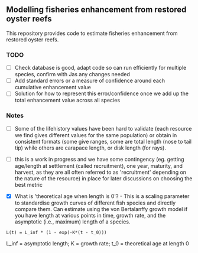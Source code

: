 ## Modelling fisheries enhancement from restored oyster reefs

This repository provides code to estimate fisheries enhancement from restored oyster reefs.

### TODO

- [ ] Check database is good, adapt code so can run efficiently for multiple species, confirm with Jas any changes needed
- [ ] Add standard errors or a measure of confidence around each cumulative enhancement value
- [ ] Solution for how to represent this error/confidence once we add up the total enhancement value across all species

### Notes
- [ ] Some of the lifehistory values have been hard to validate (each resource we find gives different values for the same population) or obtain in consistent formats (some give ranges, some are total length (nose to tail tip) while others are carapace length, or disk length (for rays).
- [ ] this is a work in progress and we have some contingency (eg. getting age/length at settlement (called recruitment), one year, maturity, and harvest, as they are all often referred to as 'recruitment' depending on the nature of the resource) in place for later discussions on choosing the best metric

-   [x] What is 'theoretical age when length is 0'? - This is a scaling parameter to standardise growth curves of different fish species and directly compare them. Can estimate using the von Bertalanffy growth model if you have length at various points in time, growth rate, and the asymptotic (i.e., maximum) length of a species.

`L(t) = L_inf * (1 - exp(-K*(t - t_0)))`

L_inf = asymptotic length; K = growth rate; t_0 = theoretical age at length 0
